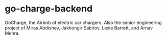# go-charge-backend
GoCharge, the Airbnb of electric car chargers. Also the senior engineering project of Miras Abdishev, Jakhongir Sabirov, Lexie Barrett, and Arnav Mehra.
